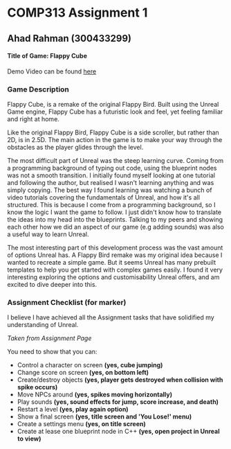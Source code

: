 # COMP313 Assignment 1
## Ahad Rahman (300433299)
#### Title of Game: Flappy Cube
Demo Video can be found [here](https://github.com/ahadrahman/COMP313Assignment1/blob/master/COMP313%20Demo.mp4)


### Game Description
Flappy Cube, is a remake of the original Flappy Bird. Built using the Unreal Game engine, Flappy Cube has a futuristic look and feel, yet feeling familiar and right at home.

Like the original Flappy Bird, Flappy Cube is a side scroller, but rather than 2D, is in 2.5D. The main action in the game is to make your way through the obstacles as the player glides through the level.

The most difficult part of Unreal was the steep learning curve. Coming from a programming background of typing out code, using the blueprint nodes was not a smooth transition. I initially found myself looking at one tutorial and following the author, but realised I wasn't learning anything and was simply copying. The best way I found learning was watching a bunch of video tutorials covering the fundamentals of Unreal, and how it's all structured. This is because I come from a programming background, so I know the logic I want the game to follow. I just didn't know how to translate the ideas into my head into the blueprints. Talking to my peers and showing each other how we did an aspect of our game (e.g adding sounds) was also a useful way to learn Unreal.

The most interesting part of this development process was the vast amount of options Unreal has. A Flappy Bird remake was my original idea because I wanted to recreate a simple game. But it seems Unreal has many prebuilt templates to help you get started with complex games easily. I found it very interesting exploring the options and customisability Unreal offers, and am excited to dive deeper into this.

### Assignment Checklist (for marker)
I believe I have achieved all the Assignment tasks that have solidified my understanding of Unreal.

*Taken from Assignment Page*

You need to show that you can: 
* Control a character on screen __(yes, cube jumping)__
* Change score on screen __(yes, on bottom left)__
* Create/destroy objects __(yes, player gets destroyed when collision with spike occurs)__
* Move NPCs around __(yes, spikes moving horizontally)__
* Play sounds __(yes, sound effects for jump, score increase, and death)__
* Restart a level __(yes, play again option)__
* Show a final screen __(yes, title screen and 'You Lose!' menu)__
* Create a settings menu __(yes, on title screen)__
* Create at lease one blueprint node in C++ __(yes, open project in Unreal to view)__